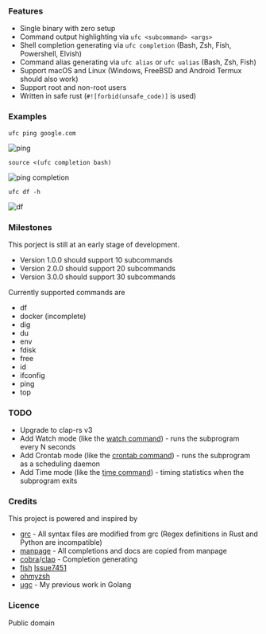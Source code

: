 ### Features

* Single binary with zero setup
* Command output highlighting via `ufc <subcommand> <args>`
* Shell completion generating via `ufc completion` (Bash, Zsh, Fish, Powershell, Elvish)
* Command alias generating via `ufc alias` or `ufc ualias` (Bash, Zsh, Fish)
* Support macOS and Linux (Windows, FreeBSD and Android Termux should also work)
* Support root and non-root users
* Written in safe rust (`#![forbid(unsafe_code)]` is used)

### Examples

`ufc ping google.com`

![ping](https://i.imgur.com/tmjoQa0.png)

`source <(ufc completion bash)`

![ping completion](https://i.imgur.com/mlV1zuR.png)

`ufc df -h`

![df](https://i.imgur.com/0OP1hbW.png)

### Milestones

This porject is still at an early stage of development.

* Version 1.0.0 should support 10 subcommands
* Version 2.0.0 should support 20 subcommands
* Version 3.0.0 should support 30 subcommands

Currently supported commands are

* df
* docker (incomplete)
* dig
* du
* env
* fdisk
* free
* id
* ifconfig
* ping
* top

### TODO

* Upgrade to clap-rs v3
* Add Watch mode (like the [watch command](https://en.wikipedia.org/wiki/Watch_(command))) - runs the subprogram every N seconds
* Add Crontab mode (like the [crontab command](https://en.wikipedia.org/wiki/Cron)) - runs the subprogram as a scheduling daemon
* Add Time mode (like the [time command](https://en.wikipedia.org/wiki/Time_(Unix))) - timing statistics when the subprogram exits

### Credits

This project is powered and inspired by

* [grc](https://github.com/garabik/grc) - All syntax files are modified from grc (Regex definitions in Rust and Python are incompatible)
* [manpage](https://en.wikipedia.org/wiki/Man_page) - All completions and docs are copied from manpage
* [cobra](https://github.com/spf13/cobra)/[clap](https://github.com/clap-rs/clap) - Completion generating
* [fish](https://github.com/fish-shell/fish-shell) [Issue7451](https://github.com/fish-shell/fish-shell/issues/7451)
* [ohmyzsh](https://github.com/ohmyzsh/ohmyzsh)
* [ugc](https://github.com/joeky888/ugc) - My previous work in Golang

### Licence

Public domain